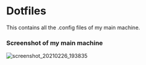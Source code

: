 # Dotfiles
This contains all the .config files of my main machine.

### Screenshot of my main machine
![screenshot_20210226_193835](https://user-images.githubusercontent.com/50628520/109308974-cca27f00-786a-11eb-9459-51b6bbb8b6da.png)

